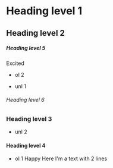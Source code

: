 # Heading level 1
## Heading level 2
##### Heading level 5
Excited
* ol 2
- unl 1
###### Heading level 6
### Heading level 3
- unl 2
#### Heading level 4
* ol 1
Happy
Here
I'm a text
with 2 lines
